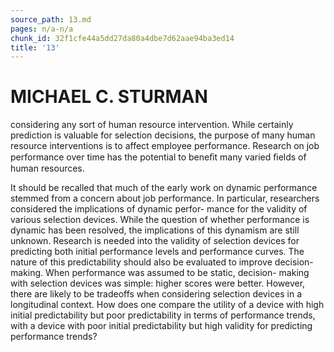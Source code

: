 ```yaml
---
source_path: 13.md
pages: n/a-n/a
chunk_id: 32f1cfe44a5dd27da80a4dbe7d62aae94ba3ed14
title: '13'
---
```

# MICHAEL C. STURMAN

considering any sort of human resource intervention. While certainly prediction is valuable for selection decisions, the purpose of many human resource interventions is to affect employee performance. Research on job performance over time has the potential to beneﬁt many varied ﬁelds of human resources.

It should be recalled that much of the early work on dynamic performance stemmed from a concern about job performance. In particular, researchers considered the implications of dynamic perfor- mance for the validity of various selection devices. While the question of whether performance is dynamic has been resolved, the implications of this dynamism are still unknown. Research is needed into the validity of selection devices for predicting both initial performance levels and performance curves. The nature of this predictability should also be evaluated to improve decision-making. When performance was assumed to be static, decision- making with selection devices was simple: higher scores were better. However, there are likely to be tradeoffs when considering selection devices in a longitudinal context. How does one compare the utility of a device with high initial predictability but poor predictability in terms of performance trends, with a device with poor initial predictability but high validity for predicting performance trends?
